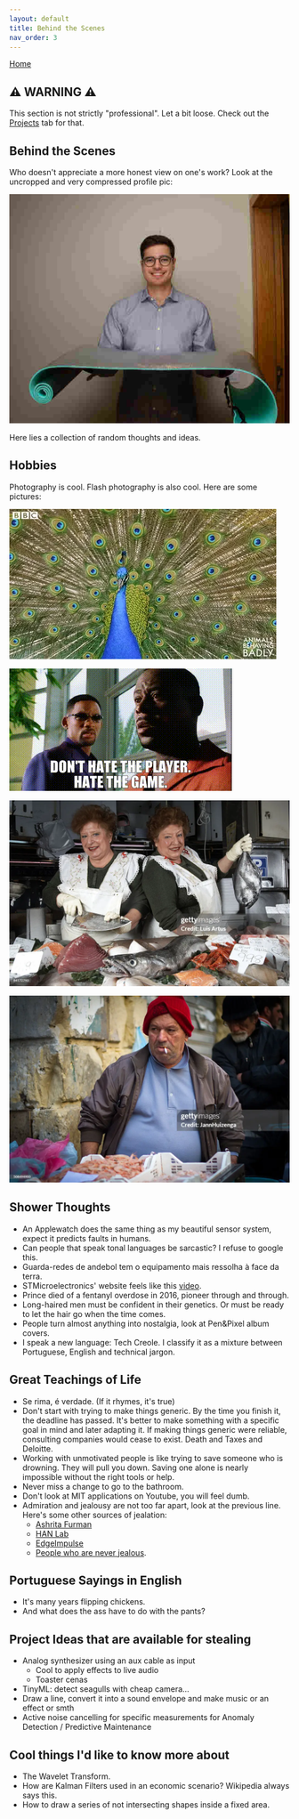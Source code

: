 ```yaml
---
layout: default
title: Behind the Scenes
nav_order: 3
---
```


[Home](index.md)

## ⚠️ WARNING ⚠️

This section is not strictly "professional". Let a bit loose. Check out the [Projects](projects.md) tab for that.

## Behind the Scenes

Who doesn't appreciate a more honest view on one's work? Look at the uncropped and very compressed profile pic:

![handoemso](/images/index/compress.jpg)

Here lies a collection of random thoughts and ideas.

## Hobbies

Photography is cool. Flash photography is also cool. Here are some pictures:



![Pavão](/images/index/peacock.webp)

![Truth](/images/index/truf.gif)

![peixeiras](/images/bts/peixeiras.webp)

![peixeiro](/images/bts/peixeiro.webp)

## Shower Thoughts

- An Applewatch does the same thing as my beautiful sensor system, expect it predicts faults in humans.
- Can people that speak tonal languages be sarcastic? I refuse to google this.
- Guarda-redes de andebol tem o equipamento mais ressolha à face da terra.
- STMicroelectronics' website feels like this [video](https://www.youtube.com/watch?v=iy63PEgmm8w).
- Prince died of a fentanyl overdose in 2016, pioneer through and through.
- Long-haired men must be confident in their genetics. Or must be ready to let the hair go when the time comes.
- People turn almost anything into nostalgia, look at Pen&Pixel album covers.
- I speak a new language: Tech Creole. I classify it as a mixture between Portuguese, English and technical jargon.
<!-- - [Why we use the cheddar as a measure of our opulence?](https://genius.com/Nickelus-f-and-shawn-kemp-bathory-motives-lyrics) -->

## Great Teachings of Life

- Se rima, é verdade. (If it rhymes, it's true)
- Don't start with trying to make things generic. By the time you finish it, the deadline has passed. It's better to make something with a specific goal in mind and later adapting it. If making things generic were reliable, consulting companies would cease to exist. Death and Taxes and Deloitte.
- Working with unmotivated people is like trying to save someone who is drowning. They will pull you down. Saving one alone is nearly impossible without the right tools or help.
- Never miss a change to go to the bathroom.
- Don't look at MIT applications on Youtube, you will feel dumb.
- Admiration and jealousy are not too far apart, look at the previous line. Here's some other sources of jealation:
  - [Ashrita Furman](https://en.wikipedia.org/wiki/Ashrita_Furman)
  - [HAN Lab](https://hanlab.mit.edu/)
  - [EdgeImpulse](https://edgeimpulse.com/)
  - [People who are never jealous](https://en.wikipedia.org/wiki/Lie).

## Portuguese Sayings in English

- It's many years flipping chickens.
- And what does the ass have to do with the pants?

## Project Ideas that are available for stealing

- Analog synthesizer using an aux cable as input
  - Cool to apply effects to live audio
  - Toaster cenas
- TinyML: detect seagulls with cheap camera...
- Draw a line, convert it into a sound envelope and make music or an effect or smth
- Active noise cancelling for specific measurements for Anomaly Detection / Predictive Maintenance

## Cool things I'd like to know more about

- The Wavelet Transform.
- How are Kalman Filters used in an economic scenario? Wikipedia always says this.
- How to draw a series of not intersecting shapes inside a fixed area.
